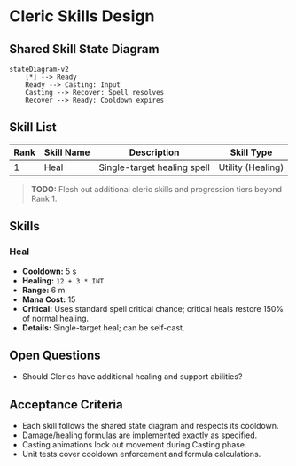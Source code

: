 # Cleric Skills Design

## Shared Skill State Diagram
```mermaid
stateDiagram-v2
    [*] --> Ready
    Ready --> Casting: Input
    Casting --> Recover: Spell resolves
    Recover --> Ready: Cooldown expires
```

## Skill List

| Rank | Skill Name | Description | Skill Type |
| --- | --- | --- | --- |
| 1 | Heal | Single-target healing spell | Utility (Healing) |

> **TODO:** Flesh out additional cleric skills and progression tiers beyond Rank 1.

## Skills
### Heal
- **Cooldown:** 5 s
- **Healing:** `12 + 3 * INT`
- **Range:** 6 m
- **Mana Cost:** 15
- **Critical:** Uses standard spell critical chance; critical heals restore 150% of normal healing.
- **Details:** Single-target heal; can be self-cast.

## Open Questions
- Should Clerics have additional healing and support abilities?

## Acceptance Criteria
- Each skill follows the shared state diagram and respects its cooldown.
- Damage/healing formulas are implemented exactly as specified.
- Casting animations lock out movement during Casting phase.
- Unit tests cover cooldown enforcement and formula calculations.
